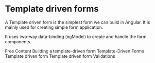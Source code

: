 # Template driven forms

A Template driven form is the simplest form we can build in Angular. It is mainly used for creating simple form application. 

It uses two-way data-binding (ngModel) to create and handle the form components.

<ResourceGroupTitle>Free Content</ResourceGroupTitle>
<BadgeLink colorScheme='blue' badgeText='Official Documentation' href='https://angular.io/guide/forms'>Building a template-driven form</BadgeLink>
<BadgeLink colorScheme='yellow' badgeText='Read' href='https://codecraft.tv/courses/angular/forms/template-driven/'>Template-Driven Forms</BadgeLink>
<BadgeLink badgeText='Watch' href='https://www.youtube.com/watch?v=whr14XxB8-M'>Template driven form</BadgeLink>
<BadgeLink badgeText='Watch' href='https://www.youtube.com/watch?v=cVd4ZCIXprs'>Template driven form Validations</BadgeLink>